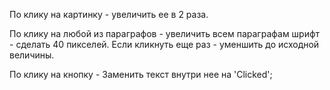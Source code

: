 По клику на картинку - увеличить ее в 2 раза.

По клику на любой из параграфов - увеличить всем параграфам шрифт - сделать 40 пикселей. Если кликнуть еще раз - уменшить до исходной величины.

По клику на кнопку - Заменить текст внутри нее на 'Clicked';
